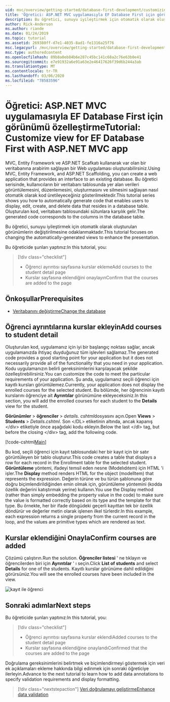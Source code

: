 ```yaml
---
uid: mvc/overview/getting-started/database-first-development/customizing-a-view
title: 'Öğretici: ASP.NET MVC uygulamasıyla EF Database First için görünümü özelleştirme'
description: Bu öğretici, sunuyu iyileştirmek için otomatik olarak oluşturulan görünümlerin değiştirilmesine odaklanmaktadır.
author: Rick-Anderson
ms.author: riande
ms.date: 01/24/2019
ms.topic: tutorial
ms.assetid: 269380ff-d7e1-4035-8ad1-fe1316a25f76
msc.legacyurl: /mvc/overview/getting-started/database-first-development/customizing-a-view
msc.type: authoredcontent
ms.openlocfilehash: 89b8a0eb84b6e287c45bc141c68a2c76e63b0e41
ms.sourcegitcommit: e7e91932a6e91a63e2e46417626f39d6b244a3ab
ms.translationtype: MT
ms.contentlocale: tr-TR
ms.lasthandoff: 03/06/2020
ms.locfileid: "78583596"
---
```

# <a name="tutorial-customize-view-for-ef-database-first-with-aspnet-mvc-app"></a><span data-ttu-id="bd086-103">Öğretici: ASP.NET MVC uygulamasıyla EF Database First için görünümü özelleştirme</span><span class="sxs-lookup"><span data-stu-id="bd086-103">Tutorial: Customize view for EF Database First with ASP.NET MVC app</span></span>

<span data-ttu-id="bd086-104">MVC, Entity Framework ve ASP.NET Scafkatı kullanarak var olan bir veritabanına arabirim sağlayan bir Web uygulaması oluşturabilirsiniz.</span><span class="sxs-lookup"><span data-stu-id="bd086-104">Using MVC, Entity Framework, and ASP.NET Scaffolding, you can create a web application that provides an interface to an existing database.</span></span> <span data-ttu-id="bd086-105">Bu öğretici serisinde, kullanıcıların bir veritabanı tablosunda yer alan verileri görüntülemesini, düzenlemesini, oluşturmasını ve silmesini sağlayan nasıl otomatik olarak kod üretileyeceğiniz gösterilmektedir.</span><span class="sxs-lookup"><span data-stu-id="bd086-105">This tutorial series shows you how to automatically generate code that enables users to display, edit, create, and delete data that resides in a database table.</span></span> <span data-ttu-id="bd086-106">Oluşturulan kod, veritabanı tablosundaki sütunlara karşılık gelir.</span><span class="sxs-lookup"><span data-stu-id="bd086-106">The generated code corresponds to the columns in the database table.</span></span>

<span data-ttu-id="bd086-107">Bu öğretici, sunuyu iyileştirmek için otomatik olarak oluşturulan görünümlerin değiştirilmesine odaklanmaktadır.</span><span class="sxs-lookup"><span data-stu-id="bd086-107">This tutorial focuses on changing the automatically-generated views to enhance the presentation.</span></span>

<span data-ttu-id="bd086-108">Bu öğreticide şunları yaptınız:</span><span class="sxs-lookup"><span data-stu-id="bd086-108">In this tutorial, you:</span></span>

> [!div class="checklist"]
> * <span data-ttu-id="bd086-109">Öğrenci ayrıntısı sayfasına kurslar ekleme</span><span class="sxs-lookup"><span data-stu-id="bd086-109">Add courses to the student detail page</span></span>
> * <span data-ttu-id="bd086-110">Kurslar sayfasına eklendiğini onaylayın</span><span class="sxs-lookup"><span data-stu-id="bd086-110">Confirm that the courses are added to the page</span></span>

## <a name="prerequisites"></a><span data-ttu-id="bd086-111">Önkoşullar</span><span class="sxs-lookup"><span data-stu-id="bd086-111">Prerequisites</span></span>

* [<span data-ttu-id="bd086-112">Veritabanını değiştirme</span><span class="sxs-lookup"><span data-stu-id="bd086-112">Change the database</span></span>](changing-the-database.md)

## <a name="add-courses-to-student-detail"></a><span data-ttu-id="bd086-113">Öğrenci ayrıntılarına kurslar ekleyin</span><span class="sxs-lookup"><span data-stu-id="bd086-113">Add courses to student detail</span></span>

<span data-ttu-id="bd086-114">Oluşturulan kod, uygulamanız için iyi bir başlangıç noktası sağlar, ancak uygulamanızda ihtiyaç duyduğunuz tüm işlevleri sağlamaz.</span><span class="sxs-lookup"><span data-stu-id="bd086-114">The generated code provides a good starting point for your application but it does not necessarily provide all of the functionality that you need in your application.</span></span> <span data-ttu-id="bd086-115">Kodu uygulamanızın belirli gereksinimlerini karşılayacak şekilde özelleştirebilirsiniz.</span><span class="sxs-lookup"><span data-stu-id="bd086-115">You can customize the code to meet the particular requirements of your application.</span></span> <span data-ttu-id="bd086-116">Şu anda, uygulamanız seçili öğrenci için kayıtlı kursları görüntülemez.</span><span class="sxs-lookup"><span data-stu-id="bd086-116">Currently, your application does not display the enrolled courses for the selected student.</span></span> <span data-ttu-id="bd086-117">Bu bölümde, her öğrencinin kayıtlı kurslarını öğrenciye ait **Ayrıntılar** görünümüne ekleyeceksiniz.</span><span class="sxs-lookup"><span data-stu-id="bd086-117">In this section, you will add the enrolled courses for each student to the **Details** view for the student.</span></span>

<span data-ttu-id="bd086-118">**Görünümler** > **öğrenciler** > *details. cshtml*dosyasını açın.</span><span class="sxs-lookup"><span data-stu-id="bd086-118">Open **Views** > **Students** > *Details.cshtml*.</span></span> <span data-ttu-id="bd086-119">Son &lt;/DL&gt; etiketinin altında, ancak kapanış &lt;/div&gt; etiketiyle önce aşağıdaki kodu ekleyin.</span><span class="sxs-lookup"><span data-stu-id="bd086-119">Below the last &lt;/dl&gt; tag, but before the closing &lt;/div&gt; tag, add the following code.</span></span>

[!code-cshtml[Main](customizing-a-view/samples/sample1.cshtml)]

<span data-ttu-id="bd086-120">Bu kod, seçili öğrenci için kayıt tablosundaki her bir kayıt için bir satır görüntüleyen bir tablo oluşturur.</span><span class="sxs-lookup"><span data-stu-id="bd086-120">This code creates a table that displays a row for each record in the Enrollment table for the selected student.</span></span> <span data-ttu-id="bd086-121">**Görüntüleme** yöntemi, ifadeyi temsil eden nesne (Modelıdıtem) için HTML 'i işler.</span><span class="sxs-lookup"><span data-stu-id="bd086-121">The **Display** method renders HTML for the object (modelItem) that represents the expression.</span></span> <span data-ttu-id="bd086-122">Değerin türüne ve bu türün şablonuna göre doğru biçimlendirildiğinden emin olmak için, görüntüleme yöntemini (kodda özellik değerini katıştırmak yerine) kullanın.</span><span class="sxs-lookup"><span data-stu-id="bd086-122">You use the Display method (rather than simply embedding the property value in the code) to make sure the value is formatted correctly based on its type and the template for that type.</span></span> <span data-ttu-id="bd086-123">Bu örnekte, her bir ifade döngüdeki geçerli kayıttan tek bir özellik döndürür ve değerler metin olarak işlenen ilkel türlerdir.</span><span class="sxs-lookup"><span data-stu-id="bd086-123">In this example, each expression returns a single property from the current record in the loop, and the values are primitive types which are rendered as text.</span></span>

## <a name="confirm-courses-are-added"></a><span data-ttu-id="bd086-124">Kurslar eklendiğini Onayla</span><span class="sxs-lookup"><span data-stu-id="bd086-124">Confirm courses are added</span></span>

<span data-ttu-id="bd086-125">Çözümü çalıştırın.</span><span class="sxs-lookup"><span data-stu-id="bd086-125">Run the solution.</span></span> <span data-ttu-id="bd086-126">**Öğrenciler listesi** ' ne tıklayın ve öğrencilerden biri için **Ayrıntılar** ' ı seçin.</span><span class="sxs-lookup"><span data-stu-id="bd086-126">Click **List of students** and select **Details** for one of the students.</span></span> <span data-ttu-id="bd086-127">Kayıtlı kurslar görünüme dahil edildiğini görürsünüz.</span><span class="sxs-lookup"><span data-stu-id="bd086-127">You will see the enrolled courses have been included in the view.</span></span>

![kayıt ile öğrenci](customizing-a-view/_static/image1.png)

## <a name="next-steps"></a><span data-ttu-id="bd086-129">Sonraki adımlar</span><span class="sxs-lookup"><span data-stu-id="bd086-129">Next steps</span></span>
<span data-ttu-id="bd086-130">Bu öğreticide şunları yaptınız:</span><span class="sxs-lookup"><span data-stu-id="bd086-130">In this tutorial, you:</span></span>

> [!div class="checklist"]
> * <span data-ttu-id="bd086-131">Öğrenci ayrıntısı sayfasına kurslar eklendi</span><span class="sxs-lookup"><span data-stu-id="bd086-131">Added courses to the student detail page</span></span>
> * <span data-ttu-id="bd086-132">Kurslar sayfasına eklendiğine onaylandı</span><span class="sxs-lookup"><span data-stu-id="bd086-132">Confirmed that the courses are added to the page</span></span>

<span data-ttu-id="bd086-133">Doğrulama gereksinimlerini belirtmek ve biçimlendirmeyi göstermek için veri ek açıklamaları ekleme hakkında bilgi edinmek için sonraki öğreticiye ilerleyin.</span><span class="sxs-lookup"><span data-stu-id="bd086-133">Advance to the next tutorial to learn how to add data annotations to specify validation requirements and display formatting.</span></span>
> [!div class="nextstepaction"]
> [<span data-ttu-id="bd086-134">Veri doğrulamayı geliştirme</span><span class="sxs-lookup"><span data-stu-id="bd086-134">Enhance data validation</span></span>](enhancing-data-validation.md)
